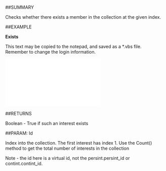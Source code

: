 

##SUMMARY


Checks whether there exists a member in the collection at the given index. 



##EXAMPLE

**Exists**

This text may be copied to the notepad, and saved as a *.vbs file. Remember to change the login information.

![](../../Examples/vbs/SOInterests.Exists.vbs.txt)




##RETURNS

Boolean - True if such an interest exists





##PARAM: Id


Index into the collection.  The first interest has index 1.  Use the Count() method to get the total number of interests in the collection
 
Note - the id here is a virtual id, not the persint.persint_id or contint.contint_id.




